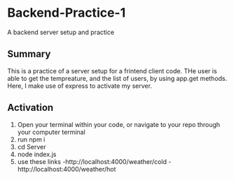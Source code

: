 # Backend-Practice-1
A backend server setup and practice

## Summary
This is a practice of a server setup for a frintend client code. THe user is able to get the tempreature, and the list of users, by using app.get methods. Here, I make use of express to activate my server. 

## Activation
1. Open your terminal within your code, or navigate to your repo through your computer terminal
2. run npm i
3. cd Server
4. node index.js
5. use these links -http://localhost:4000/weather/cold -http://localhost:4000/weather/hot 